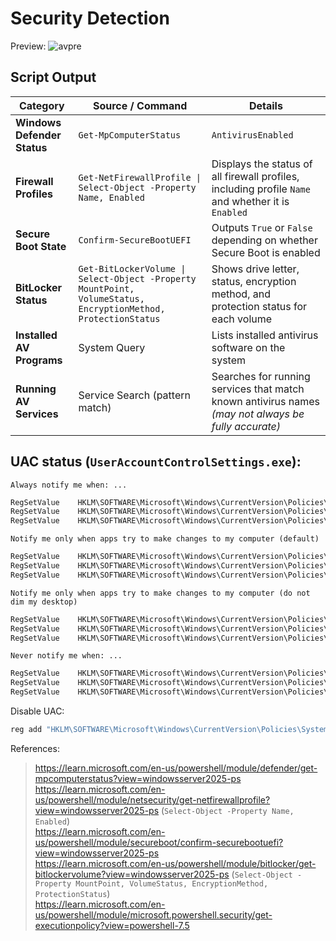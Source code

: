 # Security Detection

Preview:
![avpre](https://github.com/5Noxi/Security-Detector/blob/main/sec.png?raw=true)

## Script Output

| Category                 | Source / Command | Details |
|--------------------------|------------------|----------------------|
| **Windows Defender Status** | `Get-MpComputerStatus` | `AntivirusEnabled` |
| **Firewall Profiles**    | `Get-NetFirewallProfile \| Select-Object -Property Name, Enabled` | Displays the status of all firewall profiles, including profile `Name` and whether it is `Enabled` |
| **Secure Boot State**    | `Confirm-SecureBootUEFI` | Outputs `True` or `False` depending on whether Secure Boot is enabled |
| **BitLocker Status**     | `Get-BitLockerVolume \| Select-Object -Property MountPoint, VolumeStatus, EncryptionMethod, ProtectionStatus` | Shows drive letter, status, encryption method, and protection status for each volume |
| **Installed AV Programs** | System Query | Lists installed antivirus software on the system |
| **Running AV Services**  | Service Search (pattern match) | Searches for running services that match known antivirus names *(may not always be fully accurate)* |

## UAC status (`UserAccountControlSettings.exe`):
`Always notify me when: ...`
```ps
RegSetValue    HKLM\SOFTWARE\Microsoft\Windows\CurrentVersion\Policies\System\EnableLUA    Type: REG_DWORD, Length: 4, Data: 1
RegSetValue    HKLM\SOFTWARE\Microsoft\Windows\CurrentVersion\Policies\System\ConsentPromptBehaviorAdmin    Type: REG_DWORD, Length: 4, Data: 2
RegSetValue    HKLM\SOFTWARE\Microsoft\Windows\CurrentVersion\Policies\System\PromptOnSecureDesktop    Type: REG_DWORD, Length: 4, Data: 1
```
`Notify me only when apps try to make changes to my computer (default)`
```ps
RegSetValue    HKLM\SOFTWARE\Microsoft\Windows\CurrentVersion\Policies\System\EnableLUA    Type: REG_DWORD, Length: 4, Data: 1
RegSetValue    HKLM\SOFTWARE\Microsoft\Windows\CurrentVersion\Policies\System\ConsentPromptBehaviorAdmin    Type: REG_DWORD, Length: 4, Data: 5
RegSetValue    HKLM\SOFTWARE\Microsoft\Windows\CurrentVersion\Policies\System\PromptOnSecureDesktop    Type: REG_DWORD, Length: 4, Data: 1
```
`Notify me only when apps try to make changes to my computer (do not dim my desktop)`
```ps
RegSetValue    HKLM\SOFTWARE\Microsoft\Windows\CurrentVersion\Policies\System\EnableLUA    Type: REG_DWORD, Length: 4, Data: 1
RegSetValue    HKLM\SOFTWARE\Microsoft\Windows\CurrentVersion\Policies\System\ConsentPromptBehaviorAdmin    Type: REG_DWORD, Length: 4, Data: 5
RegSetValue    HKLM\SOFTWARE\Microsoft\Windows\CurrentVersion\Policies\System\PromptOnSecureDesktop    Type: REG_DWORD, Length: 4, Data: 0
```
`Never notify me when: ...`
```ps
RegSetValue    HKLM\SOFTWARE\Microsoft\Windows\CurrentVersion\Policies\System\EnableLUA    Type: REG_DWORD, Length: 4, Data: 1
RegSetValue    HKLM\SOFTWARE\Microsoft\Windows\CurrentVersion\Policies\System\ConsentPromptBehaviorAdmin    Type: REG_DWORD, Length: 4, Data: 0
RegSetValue    HKLM\SOFTWARE\Microsoft\Windows\CurrentVersion\Policies\System\PromptOnSecureDesktop    Type: REG_DWORD, Length: 4, Data: 0
```
Disable UAC:
```bat
reg add "HKLM\SOFTWARE\Microsoft\Windows\CurrentVersion\Policies\System" /v EnableLUA /t REG_DWORD /d 0 /f
```

References:
> https://learn.microsoft.com/en-us/powershell/module/defender/get-mpcomputerstatus?view=windowsserver2025-ps  
> https://learn.microsoft.com/en-us/powershell/module/netsecurity/get-netfirewallprofile?view=windowsserver2025-ps (`Select-Object -Property Name, Enabled`)  
> https://learn.microsoft.com/en-us/powershell/module/secureboot/confirm-securebootuefi?view=windowsserver2025-ps  
> https://learn.microsoft.com/en-us/powershell/module/bitlocker/get-bitlockervolume?view=windowsserver2025-ps (`Select-Object -Property MountPoint, VolumeStatus, EncryptionMethod, ProtectionStatus`)  
> https://learn.microsoft.com/en-us/powershell/module/microsoft.powershell.security/get-executionpolicy?view=powershell-7.5  
